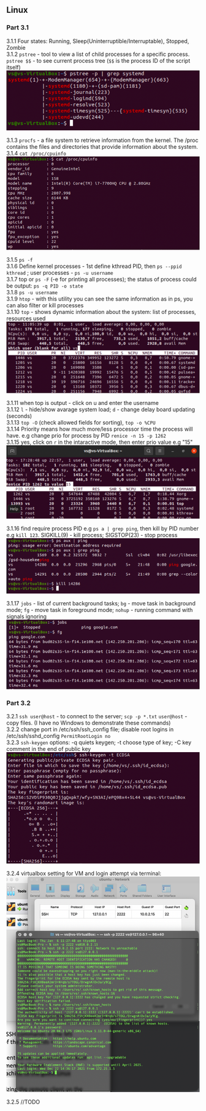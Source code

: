 ## Linux
### Part 3.1

3.1.1 
Four states: Running,  Sleep(Uninterruptible/Interruptable), Stopped, Zombie   
3.1.2
`pstree` - tool to view a list of child processes for a specific process. `pstree $$` - to see current process tree (`$$` is the process ID of the script itself)  
![alt text](https://github.com/shevtshov/DevOps_online_Dnipro_2021Q4/blob/main/m5/task5.3/2.png)  

3.1.3
`procfs` - a file system to retrieve information from the kernel. The /proc contains the files and directories that provide information about the system.   
3.1.4
`cat /proc/cpuinfo`  
![alt text](https://github.com/shevtshov/DevOps_online_Dnipro_2021Q4/blob/main/m5/task5.3/4.png)  

3.1.5
`ps -f`  
3.1.6
Define kernel processes - 1st define kthread PID, then `ps --ppid kthread` ; user processes - `ps -u username`    
3.1.7
top or `ps -F` (-e for printing all processes); the status of process could be output: `ps -q PID -o state`  
3.1.8
`ps -u username`  
3.1.9
`htop` - with this utility you can see the same information as in ps, you can also filter or kill processes   
3.1.10
`top` - shows dynamic information about the system: list of processes, resources used 
![alt text](https://github.com/shevtshov/DevOps_online_Dnipro_2021Q4/blob/main/m5/task5.3/10.png)  

3.1.11
when top is output - click on u and enter the username  
3.1.12
`l` - hide/show avarage system load; `d` - change delay board updating (seconds)  
3.1.13
`top -O` (check allowed fields for sorting), `top -o %CPU`  
3.1.14
Priority means how much more/less processor time the process will have. e.g change prio for process by PID `renice -n 15 -p 1262`  
3.1.15
yes, click on `r` in the intaractive mode, then enter prio value e.g "15"  
![alt text](https://github.com/shevtshov/DevOps_online_Dnipro_2021Q4/blob/main/m5/task5.3/15.png)  

3.1.16
find require process PID e.g `ps a | grep ping`, then kill by PID number e.g `kill 123`. SIGKILL(9) - kill process; SIGSTOP(23) - stop process  
![alt text](https://github.com/shevtshov/DevOps_online_Dnipro_2021Q4/blob/main/m5/task5.3/16.png)  

3.1.17
`jobs` - list of current background tasks; `bg` - move task in background mode; `fg` - move task in foreground mode; `nohup` - running command with signals ignoring
![alt text](https://github.com/shevtshov/DevOps_online_Dnipro_2021Q4/blob/main/m5/task5.3/17.png)  


### Part 3.2

3.2.1
`ssh user@host` - to connect to the server; `scp -p *.txt` `user@host` - copy files. (I have no Windows to demonstrate these commands)  
3.2.2
change port in /etc/ssh/ssh_config file; disable root logins in /etc/ssh/sshd_config `PermitRootLogin no`  
3.2.3
`ssh-keygen` options: -q quiets keygen; -t choose type of key; -C key comment in the end of public key
![alt text](https://github.com/shevtshov/DevOps_online_Dnipro_2021Q4/blob/main/m5/task5.3/2.3.png)  

3.2.4
virtualbox setting for VM and login attempt via terminal:
![alt text](https://github.com/shevtshov/DevOps_online_Dnipro_2021Q4/blob/main/m5/task5.3/2.4.png)  

3.2.5
//TODO
